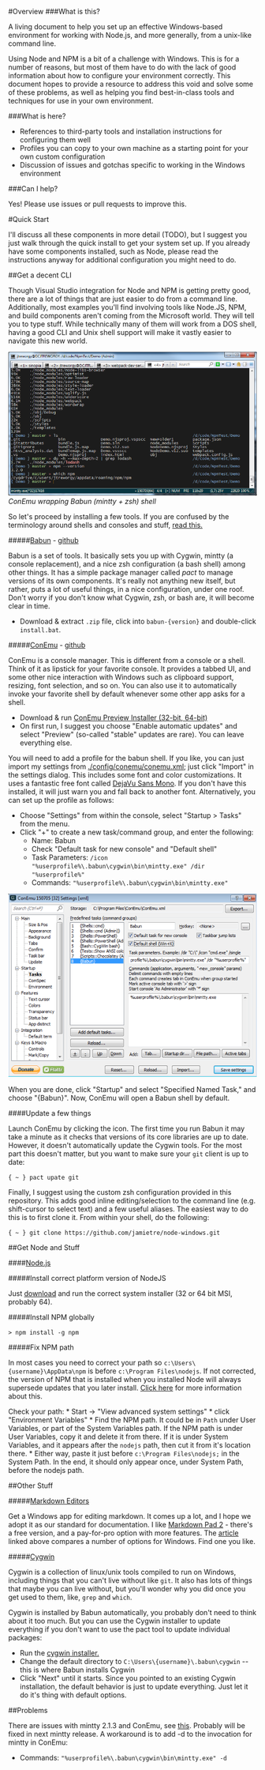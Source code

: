 #Overview
###What is this?

A living document to help you set up an effective Windows-based environment for working with Node.js, and more generally, from a unix-like command line.

Using Node and NPM is a bit of a challenge with Windows. This is for a number of reasons, but most of them have to do with the lack of good information about how to configure your environment correctly. This document hopes to provide a resource to address this void and solve some of these problems, as well as helping you find best-in-class tools and techniques for use in your own environment.

###What is here?

* References to third-party tools and installation instructions for configuring them well
* Profiles you can copy to your own machine as a starting point for your own custom configuration
* Discussion of issues and gotchas specific to working in the Windows environment

###Can I help?

Yes! Please use issues or pull requests to improve this. 


#Quick Start

I'll discuss all these components in more detail (TODO), but I suggest you just walk through the quick install to get your system set up. If you already have some components installed, such as Node, please read the instructions anyway for additional configuration you might need to do.

##Get a decent CLI 

Though Visual Studio integration for Node and NPM is getting pretty good, there are a lot of things that are just easier to do from a command line. Additionally, most examples you'll find involving tools like Node.JS, NPM, and build components aren't coming from the Microsoft world. They will tell you to type stuff. While technically many of them will work from a DOS shell, having a good CLI and Unix shell support will make it vastly easier to navigate this new world.

![](./images/conemu-babun.png)
*ConEmu wrapping Babun (mintty + zsh) shell*

So let's proceed by installing a few tools. If you are confused by the terminology around shells and consoles and stuff, [read this.](http://superuser.com/questions/144666/what-is-the-difference-between-shell-console-and-terminal)

#####[Babun](http://babun.github.io/) - [github](https://github.com/babun/babun)

Babun is a set of tools. It basically sets you up with Cygwin, mintty (a console replacement), and a nice zsh configuration (a bash shell) among other things. It has a simple package manager called *pact* to manage versions of its own components. It's really not anything new itself, but rather, puts a lot of useful things, in a nice configuration, under one roof. Don't worry if you don't know what Cygwin, zsh, or bash are, it will become clear in time.
	
* Download & extract `.zip` file, click into `babun-{version}` and double-click `install.bat`.

#####[ConEmu](http://www.fosshub.com/ConEmu.html) - [github](https://github.com/Maximus5/ConEmu)

ConEmu is a console manager. This is different from a console or a shell. Think of it as lipstick for your favorite console. It provides a tabbed UI, and some other nice interaction with Windows such as clipboard support, resizing, font selection, and so on. You can also use it to automatically invoke your favorite shell by default whenever some other app asks for a shell.  
	
* Download & run [ConEmu Preview Installer (32-bit, 64-bit)](http://www.fosshub.com/ConEmu.html)
*  On first run, I suggest you choose "Enable automatic updates" and select "Preview" (so-called "stable" updates are rare). You can leave everything else.

You will need to add a profile for the babun shell. If you like, you can just import my settings from [./config/conemu/conemu.xml](config/conemu/conemu.xml); just click "Import" in the settings dialog. This includes some font and color customizations. It uses a fantastic free font called [DejaVu Sans Mono](http://dejavu-fonts.org/wiki/Download). If you don't have this installed, it will just warn you and fall back to another font. Alternatively, you can set up the profile as follows:

* Choose "Settings" from within the console, select "Startup > Tasks" from the menu.
* Click "+" to create a new task/command group, and enter the following:
	* Name: Babun
	* Check "Default task for new console" and "Default shell"
	* Task Parameters: `/icon "%userprofile%\.babun\cygwin\bin\mintty.exe" /dir "%userprofile%" `
	* Commands: `"%userprofile%\.babun\cygwin\bin\mintty.exe"`


![](./images/conemu-settings.png)

When you are done, click "Startup" and select "Specified Named Task," and choose "{Babun}". Now, ConEmu will open a Babun shell by default.

####Update a few things

Launch ConEmu by clicking the icon. The first time you run Babun it may take a minute as it checks that versions of its core libraries are up to date. However, it doesn't automatically update the Cygwin tools. For the most part this doesn't matter, but you want to make sure your `git` client is up to date:

    { ~ } pact upate git

Finally, I suggest using the custom zsh configuration provided in this repository. This adds good inline editing/selection to the command line (e.g. shift-cursor to select text) and a few useful aliases. The easiest way to do this is to first clone it. From within your shell, do the following:

    { ~ } git clone https://github.com/jamietre/node-windows.git



##Get Node and Stuff

####[Node.js](https://nodejs.org/) 

#####Install correct platform version of NodeJS

Just [download](https://nodejs.org/download/) and run the correct system installer (32 or 64 bit MSI, probably 64).

#####Install NPM globally

	> npm install -g npm
 
#####Fix NPM path

In most cases you need to correct your path so `c:\Users\{username}\AppData\npm` is before `c:\Program Files\nodejs`. If not corrected, the version of NPM that is installed when you installed Node will always supersede updates that you later install. [Click here](https://github.com/npm/npm/wiki/Troubleshooting#upgrading-on-windows) for more information about this.

Check your path:
	* Start -> "View advanced system settings"
	* click "Environment Variables"
	* Find the NPM path. It could be in `Path` under User Variables, or part of the System Variables path. If the NPM path is under User Variables, copy it and delete it from there. If it is under System Variables, and it appears after the `nodejs` path, then cut it from it's location there.
	* Either way, paste it just before `c:\Program Files\nodejs;` in the System Path. In the end, it should only appear once, under System Path, before the nodejs path. 




##Other Stuff

#####[Markdown Editors](http://www.sitepoint.com/best-markdown-editors-windows/)

Get a Windows app for editing markdown. It comes up a lot, and I hope we adopt it as our standard for documentation. I like [Markdown Pad 2](http://markdownpad.com/) - there's a free version, and a pay-for-pro option with more features. The [article](http://www.sitepoint.com/best-markdown-editors-windows/) linked above compares a number of options for Windows. Find one you like. 


#####[Cygwin](http://www.cygwin.com)

Cygwin is a collection of linux/unix tools compiled to run on Windows, including things that you can't live without like `git`. It also has lots of things that maybe you can live without, but you'll wonder why you did once you get used to them, like, `grep` and `which`.  

Cygwin is installed by Babun automatically, you probably don't need to think about it too much. But you can use the Cygwin installer to update everything if you don't want to use the pact tool to update individual packages:

* Run the [cygwin installer.](http://cygwin.com/setup-x86.exe)
* Change the default directory to `C:\Users\{username}\.babun\cygwin` -- this is where Babun installs Cygwin
* Click "Next" until it starts. Since you pointed to an existing Cygwin installation, the default behavior is just to update everything. Just let it do it's thing with default options.  





##Problems

There are issues with mintty 2.1.3 and ConEmu, see [this](https://github.com/Maximus5/ConEmu/issues/239). Probably will be fixed in next mintty release. A workaround is to add -d to the invocation for mintty in ConEmu:

* Commands: `"%userprofile%\.babun\cygwin\bin\mintty.exe" -d`






